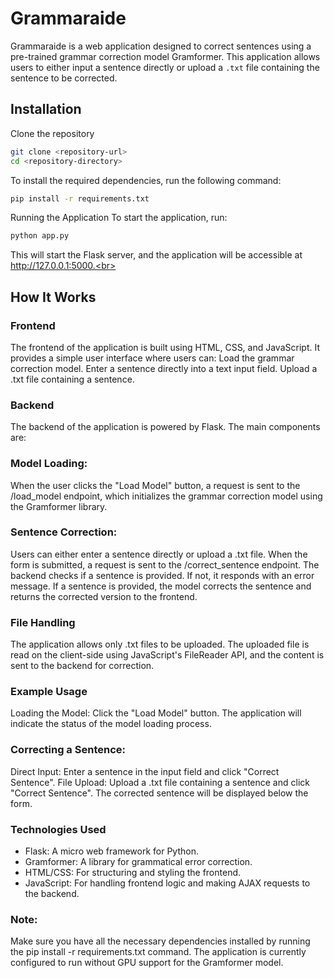 # Grammaraide

Grammaraide is a web application designed to correct sentences using a pre-trained grammar correction model Gramformer. This application allows users to either input a sentence directly or upload a `.txt` file containing the sentence to be corrected.

## Installation


 Clone the repository 
```bash 
git clone <repository-url>
cd <repository-directory>
```

To install the required dependencies, run the following command:

```bash
pip install -r requirements.txt
```
Running the Application
To start the application, run:
```bash
python app.py
``` 

This will start the Flask server, and the application will be accessible at http://127.0.0.1:5000.<br>
## How It Works
### Frontend
The frontend of the application is built using HTML, CSS, and JavaScript. It provides a simple user interface where users can:
Load the grammar correction model.
Enter a sentence directly into a text input field.
Upload a .txt file containing a sentence.

### Backend
The backend of the application is powered by Flask. The main components are:

### Model Loading:
When the user clicks the "Load Model" button, a request is sent to the /load_model endpoint, which initializes the grammar correction model using the Gramformer library.

### Sentence Correction:
Users can either enter a sentence directly or upload a .txt file. When the form is submitted, a request is sent to the /correct_sentence endpoint.
The backend checks if a sentence is provided. If not, it responds with an error message.
If a sentence is provided, the model corrects the sentence and returns the corrected version to the frontend.

### File Handling
The application allows only .txt files to be uploaded.
The uploaded file is read on the client-side using JavaScript's FileReader API, and the content is sent to the backend for correction.

### Example Usage
Loading the Model: Click the "Load Model" button. The application will indicate the status of the model loading process.

### Correcting a Sentence:
Direct Input: Enter a sentence in the input field and click "Correct Sentence".
File Upload: Upload a .txt file containing a sentence and click "Correct Sentence".
The corrected sentence will be displayed below the form.

### Technologies Used
<ul>
<li>Flask: A micro web framework for Python.</li>
<li>Gramformer: A library for grammatical error correction.</li>
<li>HTML/CSS: For structuring and styling the frontend.</li>
<li>JavaScript: For handling frontend logic and making AJAX requests to the backend.</li>
</ul>

### Note:
Make sure you have all the necessary dependencies installed by running the pip install -r requirements.txt command. The application is currently configured to run without GPU support for the Gramformer model.

